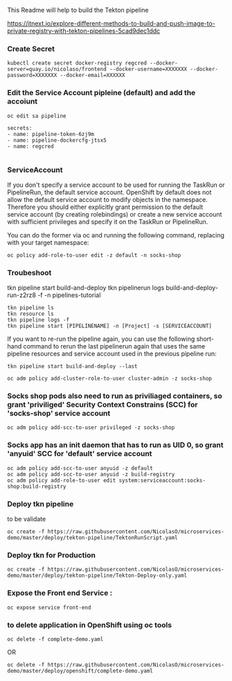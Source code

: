 This Readme will help to build the Tekton pipeline

https://itnext.io/explore-different-methods-to-build-and-push-image-to-private-registry-with-tekton-pipelines-5cad9dec1ddc

### Create Secret

```shell
kubectl create secret docker-registry regcred --docker-server=quay.io/nicolaso/frontend --docker-username=XXXXXXX --docker-password=XXXXXXX --docker-email=XXXXXX
```

### Edit the Service Account pipleine (default) and add the accoiunt
```shell
oc edit sa pipeline

secrets:
- name: pipeline-token-6zj9m
- name: pipeline-dockercfg-jtsx5
- name: regcred


```

### ServiceAccount

If you don't specify a service account to be used for running the TaskRun or PipelineRun, the default service account. OpenShift by default does not allow the default service account to modify objects in the namespace. Therefore you should either explicitly grant permission to the default service account (by creating rolebindings) or create a new service account with sufficient privileges and specify it on the TaskRun or PipelineRun.

You can do the former via oc and running the following command, replacing <namespace> with your target namespace:


```shell
oc policy add-role-to-user edit -z default -n socks-shop
```
### Troubeshoot

tkn pipeline start build-and-deploy
tkn pipelinerun logs build-and-deploy-run-z2rz8 -f -n pipelines-tutorial

```shell
tkn pipeline ls
tkn resource ls
tkn pipeline logs -f
tkn pipeline start [PIPELINENAME] -n [Project] -s [SERVICEACCOUNT]

```

If you want to re-run the pipeline again, you can use the following short-hand command to rerun the last pipelinerun again that uses the same pipeline resources and service account used in the previous pipeline run:

```shell
tkn pipeline start build-and-deploy --last
```


```shell
oc adm policy add-cluster-role-to-user cluster-admin -z socks-shop
```
### Socks shop pods also need to run as priviliaged containers, so grant 'priviliged' Security Context Constrains (SCC) for 'socks-shop' service account

```shell
oc adm policy add-scc-to-user privileged -z socks-shop
```
### Socks app has an init daemon that has to run as UID 0, so grant 'anyuid' SCC for 'default' service account

```shell
oc adm policy add-scc-to-user anyuid -z default
oc adm policy add-scc-to-user anyuid -z build-registry
oc adm policy add-role-to-user edit system:serviceaccount:socks-shop:build-registry
```
### Deploy tkn pipeline
to be validate 

```shell
oc create -f https://raw.githubusercontent.com/NicolasO/microservices-demo/master/deploy/tekton-pipeline/TektonRunScript.yaml
```

### Deploy tkn for Production 

```shell
oc create -f https://raw.githubusercontent.com/NicolasO/microservices-demo/master/deploy/tekton-pipeline/Tekton-Deploy-only.yaml
```

### Expose the Front end Service :

```shell
oc expose service front-end
```


### to delete application in OpenShift using oc tools

```shell
oc delete -f complete-demo.yaml
```
OR
```shell
oc delete -f https://raw.githubusercontent.com/NicolasO/microservices-demo/master/deploy/openshift/complete-demo.yaml
```
